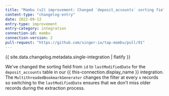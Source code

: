 ```yaml
---
title: "Mambu (v2) improvement: Changed `deposit_accounts` sorting field"
content-type: "changelog-entry"
date: 2022-09-12
entry-type: improvement
entry-category: integration
connection-id: mambu
connection-version: 2
pull-request: "https://github.com/singer-io/tap-mambu/pull/91"
---
```

{{ site.data.changelog.metadata.single-integration | flatify }}

We've changed the sorting field from `id` to `lastModifiedDate` for the `deposit_accounts` table in our {{ this-connection.display_name }} integration.  The `MultithreadedBookmarkGenerator` changes the filter at every `n` records so switching to the `lastModifiedDate` ensures that we don't miss older records during the extraction process.